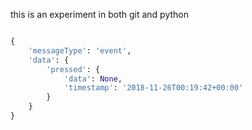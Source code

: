 this is an experiment in both git and python

```python

{
    'messageType': 'event', 
    'data': {
        'pressed': {
            'data': None, 
            'timestamp': '2018-11-26T00:19:42+00:00'
        }
    }
}

```
